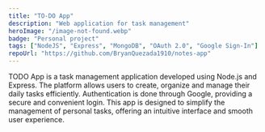 ```yaml
---
title: "TO-DO App"
description: "Web application for task management"
heroImage: "/image-not-found.webp"
badge: "Personal project"
tags: ["NodeJS", "Express", "MongoDB", "OAuth 2.0", "Google Sign-In"]
repoUrl: "https://github.com/BryanQuezada1910/notes-app"
---
```


TODO App is a task management application developed using Node.js and Express. The platform allows users to create, organize and manage their daily tasks efficiently. Authentication is done through Google, providing a secure and convenient login. This app is designed to simplify the management of personal tasks, offering an intuitive interface and smooth user experience.